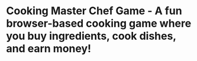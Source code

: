 # Cooking Master Chef Game - A fun browser-based cooking game where you buy ingredients, cook dishes, and earn money!

